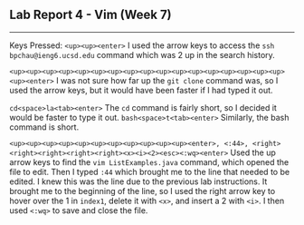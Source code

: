 ## Lab Report 4 - Vim (Week 7)
---

Keys Pressed:
`<up><up><enter>`
I used the arrow keys to access the `ssh bpchau@ieng6.ucsd.edu` command which was 2 up in the search history.

`<up><up><up><up><up><up><up><up><up><up><up><up><up><up><up><up><up><up><enter>` I was not sure how far up the `git clone` command was, so I used the arrow keys, but it would have been faster if I had typed it out.

`cd<space>la<tab><enter>` The `cd` command is fairly short, so I decided it would be faster to type it out.
`bash<space>t<tab><enter>` Similarly, the bash command is short.

`<up><up><up><up><up><up><up><up><up><up><up><enter>, <:44>, <right><right><right><right><right><x><i><2><esc><:wq><enter>` Used the up arrow keys to find the `vim ListExamples.java` command, which opened the file to edit. Then I typed `:44` which brought me to the line that needed to be edited. I knew this was the line due to the previous lab instructions. It brought me to the beginning of the line, so I used the right arrow key to hover over the 1 in `index1`, delete it with `<x>`, and insert a 2 with `<i>`. I then used `<:wq>` to save and close the file.
